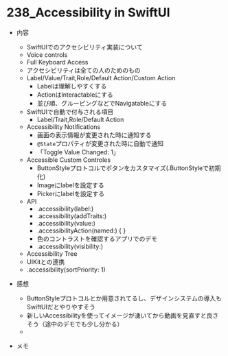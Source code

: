 # 238_Accessibility in SwiftUI

- 内容
  - SwiftUIでのアクセシビリティ実装について
  - Voice controls
  - Full Keyboard Access
  - アクセシビリティは全ての人のためのもの
  - Label/Value/Trait,Role/Default Action/Custom Action
    - Labelは理解しやすくする
    - ActionはInteractableにする
    - 並び順、グルーピングなどでNavigatableにする
  - SwiftUIで自動で付与される項目
    - Label/Trait,Role/Default Action
  - Accessibility Notifications
    - 画面の表示情報が変更された時に通知する
    - `@State`プロパティが変更された時に自動で通知
    - 「Toggle Value Changed: 1」
  - Accessible Custom Controles
    - ButtonStyleプロトコルでボタンをカスタマイズ(.ButtonStyleで初期化)
    - Imageにlabelを設定する
    - Pickerにlabelを設定する
  - API
    - .accessibility(label:)
    - .accessibility(addTraits:)
    - .accessibility(value:)
    - .accessibilityAction(named:) { }
    - 色のコントラストを確認するアプリでのデモ
    - .accessibility(visibility:)
  -  Accessibility Tree
    - UIKitとの連携
    - .accessibility(sortPriority: 1)

- 感想
  - ButtonStyleプロトコルとか用意されてるし、デザインシステムの導入もSwiftUIだとやりやすそう
  - 新しいAccessibilityを使ってイメージが湧いてから動画を見直すと良さそう（途中のデモでも少し分かる）
  -

- メモ
